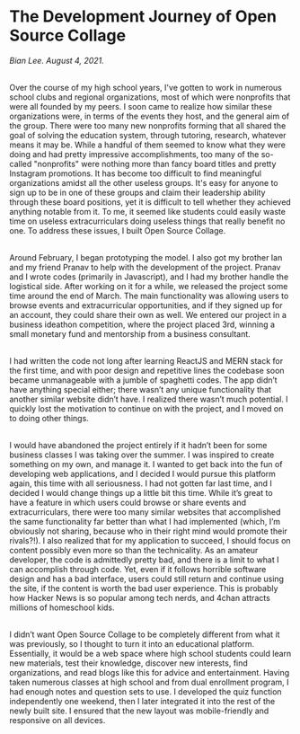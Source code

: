 <h1>The Development Journey of Open Source Collage</h1>

<div style="margin-top:12px;"><i>Bian Lee. August 4, 2021.</i></div>

<!-- <br/><img src="../images/ss2.png"/> -->

<br/>Over the course of my high school years, I've gotten to work in numerous school clubs and regional organizations, most of which were nonprofits that were all founded by my peers. I soon came to realize how similar these organizations were, in terms of the events they host, and the general aim of the group. There were too many new nonprofits forming that all shared the goal of solving the education system, through tutoring, research, whatever means it may be. While a handful of them seemed to know what they were doing and had pretty impressive accomplishments, too many of the so-called "nonprofits" were nothing more than fancy board titles and pretty Instagram promotions. It has become too difficult to find meaningful organizations amidst all the other useless groups. It's easy for anyone to sign up to be in one of these groups and claim their leadership ability through these board positions, yet it is difficult to tell whether they achieved anything notable from it. To me, it seemed like students could easily waste time on useless extracurriculars doing useless things that really benefit no one. To address these issues, I built Open Source Collage.

<br/> Around February, I began prototyping the model. I also got my brother Ian and my friend Pranav to help with the development of the project. Pranav and I wrote codes (primarily in Javascript), and I had my brother handle the logistical side. After working on it for a while, we released the project some time around the end of March. The main functionality was allowing users to browse events and extracurricular opportunities, and if they signed up for an account, they could share their own as well. We entered our project in a business ideathon competition, where the project placed 3rd, winning a small monetary fund and mentorship from a business consultant.

<br/>I had written the code not long after learning ReactJS and MERN stack for the first time, and with poor design and repetitive lines the codebase soon became unmanageable with a jumble of spaghetti codes. The app didn’t have anything special either; there wasn’t any unique functionality that another similar website didn’t have. I realized there wasn’t much potential. I quickly lost the motivation to continue on with the project, and I moved on to doing other things.

<br/>I would have abandoned the project entirely if it hadn’t been for some business classes I was taking over the summer. I was inspired to create something on my own, and manage it. I wanted to get back into the fun of developing web applications, and I decided I would pursue this platform again, this time with all seriousness. I had not gotten far last time, and I decided I would change things up a little bit this time. While it’s great to have a feature in which users could browse or share events and extracurriculars, there were too many similar websites that accomplished the same functionality far better than what I had implemented (which, I’m obviously not sharing, because who in their right mind would promote their rivals?!). I also realized that for my application to succeed, I should focus on content possibly even more so than the technicality. As an amateur developer, the code is admittedly pretty bad, and there is a limit to what I can accomplish through code. Yet, even if it follows horrible software design and has a bad interface, users could still return and continue using the site, if the content is worth the bad user experience. This is probably how Hacker News is so popular among tech nerds, and 4chan attracts millions of homeschool kids.

<br/>I didn’t want Open Source Collage to be completely different from what it was previously, so I thought to turn it into an educational platform. Essentially, it would be a web space where high school students could learn new materials, test their knowledge, discover new interests, find organizations, and read blogs like this for advice and entertainment. Having taken numerous classes at high school and from dual enrollment program, I had enough notes and question sets to use. I developed the quiz function independently one weekend, then I later integrated it into the rest of the newly built site. I ensured that the new layout was mobile-friendly and responsive on all devices.
